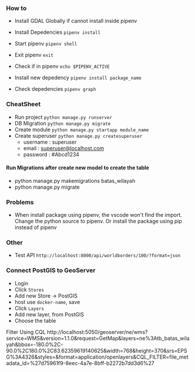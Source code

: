 

### How to

- Install GDAL Globally if cannot install inside pipenv

- Install Depedencies `pipenv install`
- Start pipenv `pipenv shell`
- Exit pipenv `exit`
- Check if in pipenv `echo $PIPENV_ACTIVE`
- Install new depedency `pipenv install package_name`
- Check depedencies `pipenv graph`

### CheatSheet

- Run project `python manage.py runserver`
- DB Migration `python manage.py migrate`
- Create module `python manage.py startapp module_name`
- Create superuser `python manage.py createsuperuser`
    - username : superuser
    - email : superuser@localhost.com
    - password : #Abcd1234

#### Run Migrations after create new model to create the table

- python manage.py makemigrations batas_wilayah
- python manage.py migrate

### Problems

- When install package using pipenv, the vscode won't find the import. Change the python source to pipenv. Or install the package using pip instead of pipenv 


### Other

- Test API `http://localhost:8000/api/worldborders/100/?format=json`


### Connect PostGIS to GeoServer

- Login
- Click `Stores`
- Add new Store -> PostGIS
- host use `docker-name`, save
- Click `Layers`
- Add new layer, from PostGIS
- Choose the table

Filter Using CQL 
http://localhost:5050/geoserver/ne/wms?service=WMS&version=1.1.0&request=GetMap&layers=ne%3Atb_batas_wilayah&bbox=-180.0%2C-90.0%2C180.0%2C83.62359619140625&width=768&height=370&srs=EPSG%3A4326&styles=&format=application/openlayers&CQL_FILTER=file_metadata_id=%27d75961f9-8eec-4a7e-8bff-b2272b7dd3d6%27